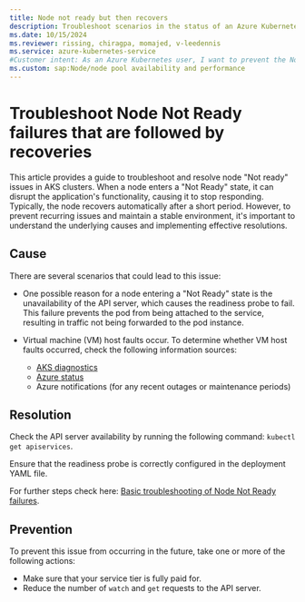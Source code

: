 ```yaml
---
title: Node not ready but then recovers
description: Troubleshoot scenarios in the status of an Azure Kubernetes Service (AKS) cluster node is Node Not Ready, but then the node recovers.
ms.date: 10/15/2024
ms.reviewer: rissing, chiragpa, momajed, v-leedennis
ms.service: azure-kubernetes-service
#Customer intent: As an Azure Kubernetes user, I want to prevent the Node Not Ready status for nodes that later recover so that I can avoid future errors within an Azure Kubernetes Service (AKS) cluster.
ms.custom: sap:Node/node pool availability and performance
---
```

# Troubleshoot Node Not Ready failures that are followed by recoveries

This article provides a guide to troubleshoot and resolve node "Not ready" issues in AKS clusters. When a node enters a "Not Ready" state, it can disrupt the application's functionality, causing it to stop responding. Typically, the node recovers automatically after a short period. However, to prevent recurring issues and maintain a stable environment, it's important to understand the underlying causes and implementing effective resolutions. 

## Cause

There are several scenarios that could lead to this issue:

- One possible reason for a node entering a "Not Ready" state is the unavailability of the API server, which causes the readiness probe to fail. This failure prevents the pod from being attached to the service, resulting in traffic not being forwarded to the pod instance.

- Virtual machine (VM) host faults occur. To determine whether VM host faults occurred, check the following information sources:
  - [AKS diagnostics](/azure/aks/concepts-diagnostics)
  - [Azure status](https://status.azure.com/)
  - Azure notifications (for any recent outages or maintenance periods)

## Resolution

Check the API server availability by running the following command: `kubectl get apiservices`.

Ensure that the readiness probe is correctly configured in the deployment YAML file.

For further steps check here: [Basic troubleshooting of Node Not Ready failures](node-not-ready-basic-troubleshooting.md).

## Prevention

To prevent this issue from occurring in the future, take one or more of the following actions:

- Make sure that your service tier is fully paid for.
- Reduce the number of `watch` and `get` requests to the API server.
